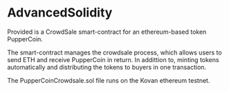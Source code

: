 # AdvancedSolidity

Provided is a CrowdSale smart-contract for an ethereum-based token PupperCoin. 

The smart-contract manages the crowdsale process, which allows users to send ETH and receive PupperCoin in return. In addittion to, minting tokens automatically and distributing the tokens to buyers in one transaction.

The PupperCoinCrowdsale.sol file runs on the Kovan ethereum testnet.
